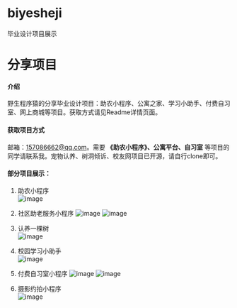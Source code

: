 # biyesheji
毕业设计项目展示

# 分享项目

#### 介绍
野生程序猿的分享毕业设计项目：助农小程序、公寓之家、学习小助手、付费自习室、网上商城等项目。获取方式请见Readme详情页面。

#### 获取项目方式
邮箱：157086662@qq.com。需要 **《助农小程序》、公寓平台、自习室** 等项目的同学请联系我。宠物认养、树洞倾诉、校友网项目已开源，请自行clone即可。

#### 部分项目展示：
1. 助农小程序  
![image](zsnc.jpg)

2. 社区助老服务小程序
![image](sqzl1.jpg)
![image](sqzl2.jpg)

3. 认养一棵树  
![image](ryyks.jpg)

4. 校园学习小助手  
![image](xxzs.jpg)

5. 付费自习室小程序
![image](ffzxs.jpg)
![image](ffzxs2.png)

6. 摄影约拍小程序  
![image](syyp.jpg)
